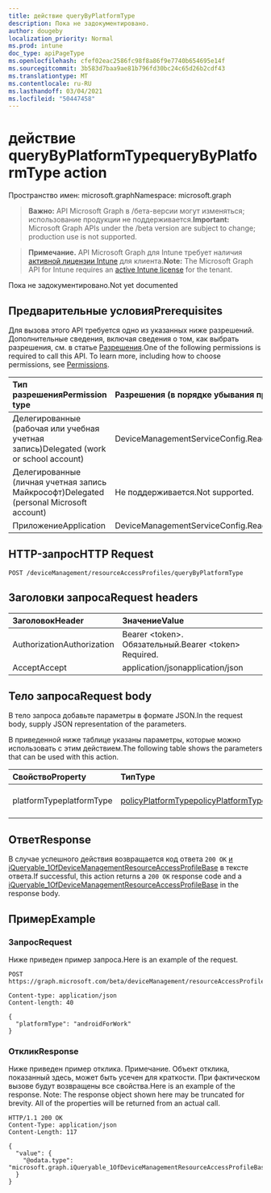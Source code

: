 ```yaml
---
title: действие queryByPlatformType
description: Пока не задокументировано.
author: dougeby
localization_priority: Normal
ms.prod: intune
doc_type: apiPageType
ms.openlocfilehash: cfef02eac2586fc98f8a86f9e7740b654695e14f
ms.sourcegitcommit: 3b583d7baa9ae81b796fd30bc24c65d26b2cdf43
ms.translationtype: MT
ms.contentlocale: ru-RU
ms.lasthandoff: 03/04/2021
ms.locfileid: "50447458"
---
```

# <a name="querybyplatformtype-action"></a><span data-ttu-id="dd4fc-103">действие queryByPlatformType</span><span class="sxs-lookup"><span data-stu-id="dd4fc-103">queryByPlatformType action</span></span>

<span data-ttu-id="dd4fc-104">Пространство имен: microsoft.graph</span><span class="sxs-lookup"><span data-stu-id="dd4fc-104">Namespace: microsoft.graph</span></span>

> <span data-ttu-id="dd4fc-105">**Важно:** API Microsoft Graph в /бета-версии могут изменяться; использование продукции не поддерживается.</span><span class="sxs-lookup"><span data-stu-id="dd4fc-105">**Important:** Microsoft Graph APIs under the /beta version are subject to change; production use is not supported.</span></span>

> <span data-ttu-id="dd4fc-106">**Примечание.** API Microsoft Graph для Intune требует наличия [активной лицензии Intune](https://go.microsoft.com/fwlink/?linkid=839381) для клиента.</span><span class="sxs-lookup"><span data-stu-id="dd4fc-106">**Note:** The Microsoft Graph API for Intune requires an [active Intune license](https://go.microsoft.com/fwlink/?linkid=839381) for the tenant.</span></span>

<span data-ttu-id="dd4fc-107">Пока не задокументировано.</span><span class="sxs-lookup"><span data-stu-id="dd4fc-107">Not yet documented</span></span>

## <a name="prerequisites"></a><span data-ttu-id="dd4fc-108">Предварительные условия</span><span class="sxs-lookup"><span data-stu-id="dd4fc-108">Prerequisites</span></span>
<span data-ttu-id="dd4fc-p101">Для вызова этого API требуется одно из указанных ниже разрешений. Дополнительные сведения, включая сведения о том, как выбрать разрешения, см. в статье [Разрешения](/graph/permissions-reference).</span><span class="sxs-lookup"><span data-stu-id="dd4fc-p101">One of the following permissions is required to call this API. To learn more, including how to choose permissions, see [Permissions](/graph/permissions-reference).</span></span>

|<span data-ttu-id="dd4fc-111">Тип разрешения</span><span class="sxs-lookup"><span data-stu-id="dd4fc-111">Permission type</span></span>|<span data-ttu-id="dd4fc-112">Разрешения (в порядке убывания привилегий)</span><span class="sxs-lookup"><span data-stu-id="dd4fc-112">Permissions (from most to least privileged)</span></span>|
|:---|:---|
|<span data-ttu-id="dd4fc-113">Делегированные (рабочая или учебная учетная запись)</span><span class="sxs-lookup"><span data-stu-id="dd4fc-113">Delegated (work or school account)</span></span>|<span data-ttu-id="dd4fc-114">DeviceManagementServiceConfig.ReadWrite.All</span><span class="sxs-lookup"><span data-stu-id="dd4fc-114">DeviceManagementServiceConfig.ReadWrite.All</span></span>|
|<span data-ttu-id="dd4fc-115">Делегированные (личная учетная запись Майкрософт)</span><span class="sxs-lookup"><span data-stu-id="dd4fc-115">Delegated (personal Microsoft account)</span></span>|<span data-ttu-id="dd4fc-116">Не поддерживается.</span><span class="sxs-lookup"><span data-stu-id="dd4fc-116">Not supported.</span></span>|
|<span data-ttu-id="dd4fc-117">Приложение</span><span class="sxs-lookup"><span data-stu-id="dd4fc-117">Application</span></span>|<span data-ttu-id="dd4fc-118">DeviceManagementServiceConfig.ReadWrite.All</span><span class="sxs-lookup"><span data-stu-id="dd4fc-118">DeviceManagementServiceConfig.ReadWrite.All</span></span>|

## <a name="http-request"></a><span data-ttu-id="dd4fc-119">HTTP-запрос</span><span class="sxs-lookup"><span data-stu-id="dd4fc-119">HTTP Request</span></span>
<!-- {
  "blockType": "ignored"
}
-->
``` http
POST /deviceManagement/resourceAccessProfiles/queryByPlatformType
```

## <a name="request-headers"></a><span data-ttu-id="dd4fc-120">Заголовки запроса</span><span class="sxs-lookup"><span data-stu-id="dd4fc-120">Request headers</span></span>
|<span data-ttu-id="dd4fc-121">Заголовок</span><span class="sxs-lookup"><span data-stu-id="dd4fc-121">Header</span></span>|<span data-ttu-id="dd4fc-122">Значение</span><span class="sxs-lookup"><span data-stu-id="dd4fc-122">Value</span></span>|
|:---|:---|
|<span data-ttu-id="dd4fc-123">Authorization</span><span class="sxs-lookup"><span data-stu-id="dd4fc-123">Authorization</span></span>|<span data-ttu-id="dd4fc-124">Bearer &lt;token&gt;. Обязательный.</span><span class="sxs-lookup"><span data-stu-id="dd4fc-124">Bearer &lt;token&gt; Required.</span></span>|
|<span data-ttu-id="dd4fc-125">Accept</span><span class="sxs-lookup"><span data-stu-id="dd4fc-125">Accept</span></span>|<span data-ttu-id="dd4fc-126">application/json</span><span class="sxs-lookup"><span data-stu-id="dd4fc-126">application/json</span></span>|

## <a name="request-body"></a><span data-ttu-id="dd4fc-127">Тело запроса</span><span class="sxs-lookup"><span data-stu-id="dd4fc-127">Request body</span></span>
<span data-ttu-id="dd4fc-128">В тело запроса добавьте параметры в формате JSON.</span><span class="sxs-lookup"><span data-stu-id="dd4fc-128">In the request body, supply JSON representation of the parameters.</span></span>

<span data-ttu-id="dd4fc-129">В приведенной ниже таблице указаны параметры, которые можно использовать с этим действием.</span><span class="sxs-lookup"><span data-stu-id="dd4fc-129">The following table shows the parameters that can be used with this action.</span></span>

|<span data-ttu-id="dd4fc-130">Свойство</span><span class="sxs-lookup"><span data-stu-id="dd4fc-130">Property</span></span>|<span data-ttu-id="dd4fc-131">Тип</span><span class="sxs-lookup"><span data-stu-id="dd4fc-131">Type</span></span>|<span data-ttu-id="dd4fc-132">Описание</span><span class="sxs-lookup"><span data-stu-id="dd4fc-132">Description</span></span>|
|:---|:---|:---|
|<span data-ttu-id="dd4fc-133">platformType</span><span class="sxs-lookup"><span data-stu-id="dd4fc-133">platformType</span></span>|[<span data-ttu-id="dd4fc-134">policyPlatformType</span><span class="sxs-lookup"><span data-stu-id="dd4fc-134">policyPlatformType</span></span>](../resources/intune-shared-policyplatformtype.md)|<span data-ttu-id="dd4fc-135">Пока не задокументировано.</span><span class="sxs-lookup"><span data-stu-id="dd4fc-135">Not yet documented</span></span>|



## <a name="response"></a><span data-ttu-id="dd4fc-136">Ответ</span><span class="sxs-lookup"><span data-stu-id="dd4fc-136">Response</span></span>
<span data-ttu-id="dd4fc-137">В случае успешного действия возвращается код ответа `200 OK` [и iQueryable_1OfDeviceManagementResourceAccessProfileBase](../resources/intune-rapolicy-iqueryable_1ofdevicemanagementresourceaccessprofilebase.md) в тексте ответа.</span><span class="sxs-lookup"><span data-stu-id="dd4fc-137">If successful, this action returns a `200 OK` response code and a [iQueryable_1OfDeviceManagementResourceAccessProfileBase](../resources/intune-rapolicy-iqueryable_1ofdevicemanagementresourceaccessprofilebase.md) in the response body.</span></span>

## <a name="example"></a><span data-ttu-id="dd4fc-138">Пример</span><span class="sxs-lookup"><span data-stu-id="dd4fc-138">Example</span></span>

### <a name="request"></a><span data-ttu-id="dd4fc-139">Запрос</span><span class="sxs-lookup"><span data-stu-id="dd4fc-139">Request</span></span>
<span data-ttu-id="dd4fc-140">Ниже приведен пример запроса.</span><span class="sxs-lookup"><span data-stu-id="dd4fc-140">Here is an example of the request.</span></span>
``` http
POST https://graph.microsoft.com/beta/deviceManagement/resourceAccessProfiles/queryByPlatformType

Content-type: application/json
Content-length: 40

{
  "platformType": "androidForWork"
}
```

### <a name="response"></a><span data-ttu-id="dd4fc-141">Отклик</span><span class="sxs-lookup"><span data-stu-id="dd4fc-141">Response</span></span>
<span data-ttu-id="dd4fc-p102">Ниже приведен пример отклика. Примечание. Объект отклика, показанный здесь, может быть усечен для краткости. При фактическом вызове будут возвращены все свойства.</span><span class="sxs-lookup"><span data-stu-id="dd4fc-p102">Here is an example of the response. Note: The response object shown here may be truncated for brevity. All of the properties will be returned from an actual call.</span></span>
``` http
HTTP/1.1 200 OK
Content-Type: application/json
Content-Length: 117

{
  "value": {
    "@odata.type": "microsoft.graph.iQueryable_1OfDeviceManagementResourceAccessProfileBase"
  }
}
```




